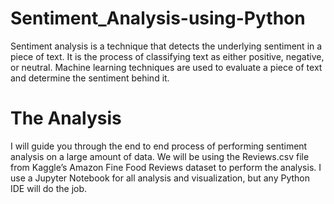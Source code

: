 # Sentiment_Analysis-using-Python

Sentiment analysis is a technique that detects the underlying sentiment in a piece of text.
It is the process of classifying text as either positive, negative, or neutral. Machine learning techniques are used to evaluate a piece of text and determine the sentiment behind it.

# The Analysis

I will guide you through the end to end process of performing sentiment analysis on a large amount of data.
We will be using the Reviews.csv file from Kaggle’s Amazon Fine Food Reviews dataset to perform the analysis.
I use a Jupyter Notebook for all analysis and visualization, but any Python IDE will do the job.
